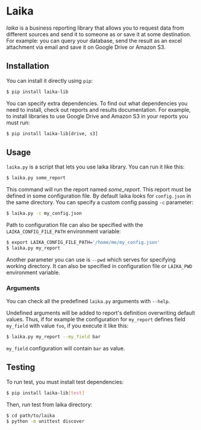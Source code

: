 # Laika

*laika* is a business reporting library that allows you to request data from different sources and send it to someone as or save it at some destination. For example: you can query your database, send the result as an excel attachment via email and save it on Google Drive or Amazon S3.

<!-- TODO: document what it is and what it is not -->

## Installation

You can install it directly using `pip`:

```bash
$ pip install laika-lib
```

You can specify extra dependencies. To find out what dependencies you need to install, check out reports and results documentation. For example, to install libraries to use Google Drive and Amazon S3 in your reports you must run:

```bash
$ pip install laika-lib[drive, s3]
```

## Usage

`laika.py` is a script that lets you use laika library. You can run it like this:

```bash
$ laika.py some_report
```

This command will run the report named *some_report*. This report must be defined in some configuration file. By default laika looks for `config.json` in the same directory. You can specify a custom config passing `-c` parameter:

```bash
$ laika.py -c my_config.json
```

Path to configuration file can also be specified with the `LAIKA_CONFIG_FILE_PATH` environment variable:

```bash
$ export LAIKA_CONFIG_FILE_PATH='/home/me/my_config.json'
$ laika.py my_report
```

Another parameter you can use is `--pwd` which serves for specifying working directory. It can also be specified in configuration file or `LAIKA_PWD` environment variable.

### Arguments

You can check all the predefined `laika.py` arguments with `--help`.

Undefined arguments will be added to report's definition overwriting default values. Thus, if for example the configuration for `my_report` defines field `my_field` with value `foo`, if you execute it like this:

```bash
$ laika.py my_report --my_field bar
```

`my_field` configuration will contain `bar` as value.


## Testing

To run test, you must install test dependencies:

```bash
$ pip install laika-lib[test]
```

Then, run test from laika directory:

```bash
$ cd path/to/laika
$ python -m unittest discover
```
